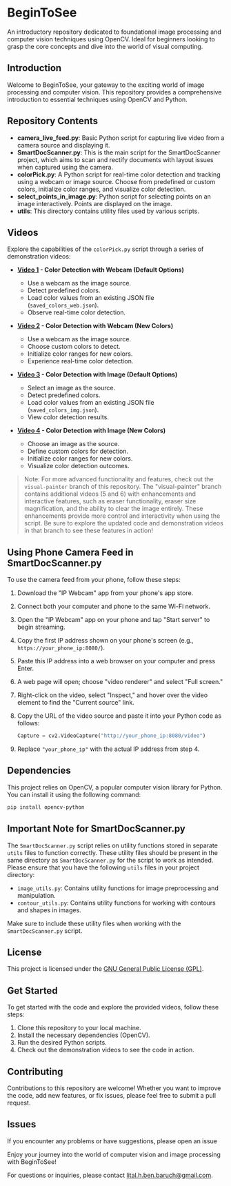 # BeginToSee

An introductory repository dedicated to foundational image processing and computer vision techniques using OpenCV. Ideal for beginners looking to grasp the core concepts and dive into the world of visual computing.

## Introduction

Welcome to BeginToSee, your gateway to the exciting world of image processing and computer vision. This repository provides a comprehensive introduction to essential techniques using OpenCV and Python.

## Repository Contents

- **camera_live_feed.py**: Basic Python script for capturing live video from a camera source and displaying it.
- **SmartDocScanner.py**: This is the main script for the SmartDocScanner project, which aims to scan and rectify documents with layout issues when captured using the camera.
- **colorPick.py**: A Python script for real-time color detection and tracking using a webcam or image source. Choose from predefined or custom colors, initialize color ranges, and visualize color detection.
- **select_points_in_image.py**: Python script for selecting points on an image interactively. Points are displayed on the image.
- **utils**: This directory contains utility files used by various scripts.

## Videos

Explore the capabilities of the `colorPick.py` script through a series of demonstration videos:

- **[Video 1](https://www.youtube.com/watch?v=nVIYtBjiknQ) - Color Detection with Webcam (Default Options)**
    - Use a webcam as the image source.
    - Detect predefined colors.
    - Load color values from an existing JSON file (`saved_colors_web.json`).
    - Observe real-time color detection.

- **[Video 2](https://www.youtube.com/watch?v=fknPJysUATI) - Color Detection with Webcam (New Colors)**
    - Use a webcam as the image source.
    - Choose custom colors to detect.
    - Initialize color ranges for new colors.
    - Experience real-time color detection.

- **[Video 3](https://youtu.be/v0LJaIhnoO0) - Color Detection with Image (Default Options)**
    - Select an image as the source.
    - Detect predefined colors.
    - Load color values from an existing JSON file (`saved_colors_img.json`).
    - View color detection results.

- **[Video 4](https://youtu.be/0PIJ31NGWLA) - Color Detection with Image (New Colors)**
    - Choose an image as the source.
    - Define custom colors for detection.
    - Initialize color ranges for new colors.
    - Visualize color detection outcomes.

> Note: For more advanced functionality and features, check out the `visual-painter` branch of this repository. The "visual-painter" branch contains additional videos (5 and 6) with enhancements and interactive features, such as eraser functionality, eraser size magnification, and the ability to clear the image entirely. These enhancements provide more control and interactivity when using the script. Be sure to explore the updated code and demonstration videos in that branch to see these features in action!


## Using Phone Camera Feed in SmartDocScanner.py

To use the camera feed from your phone, follow these steps:

1. Download the "IP Webcam" app from your phone's app store.
2. Connect both your computer and phone to the same Wi-Fi network.
3. Open the "IP Webcam" app on your phone and tap "Start server" to begin streaming.
4. Copy the first IP address shown on your phone's screen (e.g., `https://your_phone_ip:8080/`).
5. Paste this IP address into a web browser on your computer and press Enter.
6. A web page will open; choose "video renderer" and select "Full screen."
7. Right-click on the video, select "Inspect," and hover over the video element to find the "Current source" link.
8. Copy the URL of the video source and paste it into your Python code as follows:

   ``` python
   Capture = cv2.VideoCapture("http://your_phone_ip:8080/video")
   ```

9. Replace `"your_phone_ip"` with the actual IP address from step 4.


## Dependencies

This project relies on OpenCV, a popular computer vision library for Python. You can install it using the following command:

```bash
pip install opencv-python
```

## Important Note for SmartDocScanner.py

The `SmartDocScanner.py` script relies on utility functions stored in separate `utils` files to function correctly. These utility files should be present in the same directory as `SmartDocScanner.py` for the script to work as intended. Please ensure that you have the following `utils` files in your project directory:

- `image_utils.py`: Contains utility functions for image preprocessing and manipulation.
- `contour_utils.py`: Contains utility functions for working with contours and shapes in images.

Make sure to include these utility files when working with the `SmartDocScanner.py` script.

## License

This project is licensed under the [GNU General Public License (GPL)](LICENSE).

## Get Started

To get started with the code and explore the provided videos, follow these steps:
1. Clone this repository to your local machine.
2. Install the necessary dependencies (OpenCV).
3. Run the desired Python scripts.
4. Check out the demonstration videos to see the code in action.

## Contributing

Contributions to this repository are welcome! Whether you want to improve the code, add new features, or fix issues, please feel free to submit a pull request.

## Issues

If you encounter any problems or have suggestions, please open an issue

Enjoy your journey into the world of computer vision and image processing with BeginToSee!

For questions or inquiries, please contact [lital.h.ben.baruch@gmail.com](mailto:lital.h.ben.baruch@gmail.com).